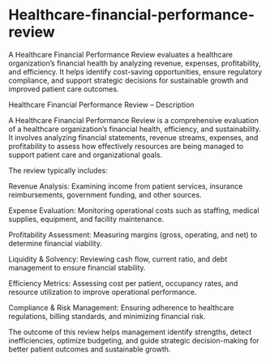 # Healthcare-financial-performance-review
A Healthcare Financial Performance Review evaluates a healthcare organization’s financial health by analyzing revenue, expenses, profitability, and efficiency. It helps identify cost-saving opportunities, ensure regulatory compliance, and support strategic decisions for sustainable growth and improved patient care outcomes.

Healthcare Financial Performance Review – Description

A Healthcare Financial Performance Review is a comprehensive evaluation of a healthcare organization’s financial health, efficiency, and sustainability. It involves analyzing financial statements, revenue streams, expenses, and profitability to assess how effectively resources are being managed to support patient care and organizational goals.

The review typically includes:

Revenue Analysis: 
Examining income from patient services, insurance reimbursements, government funding, and other sources.

Expense Evaluation:
Monitoring operational costs such as staffing, medical supplies, equipment, and facility maintenance.

Profitability Assessment: 
Measuring margins (gross, operating, and net) to determine financial viability.

Liquidity & Solvency: 
Reviewing cash flow, current ratio, and debt management to ensure financial stability.

Efficiency Metrics: 
Assessing cost per patient, occupancy rates, and resource utilization to improve operational performance.

Compliance & Risk Management: 
Ensuring adherence to healthcare regulations, billing standards, and minimizing financial risk.

The outcome of this review helps management identify strengths, detect inefficiencies, optimize budgeting, and guide strategic decision-making for better patient outcomes and sustainable growth.
